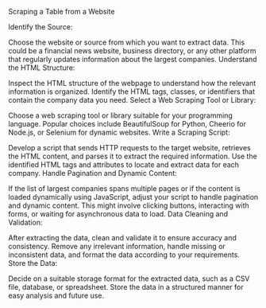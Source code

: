 Scraping a Table from a Website

Identify the Source:

Choose the website or source from which you want to extract data. This could be a financial news website, business directory, or any other platform that regularly updates information about the largest companies.
Understand the HTML Structure:

Inspect the HTML structure of the webpage to understand how the relevant information is organized. Identify the HTML tags, classes, or identifiers that contain the company data you need.
Select a Web Scraping Tool or Library:

Choose a web scraping tool or library suitable for your programming language. Popular choices include BeautifulSoup for Python, Cheerio for Node.js, or Selenium for dynamic websites.
Write a Scraping Script:

Develop a script that sends HTTP requests to the target website, retrieves the HTML content, and parses it to extract the required information. Use the identified HTML tags and attributes to locate and extract data for each company.
Handle Pagination and Dynamic Content:

If the list of largest companies spans multiple pages or if the content is loaded dynamically using JavaScript, adjust your script to handle pagination and dynamic content. This might involve clicking buttons, interacting with forms, or waiting for asynchronous data to load.
Data Cleaning and Validation:

After extracting the data, clean and validate it to ensure accuracy and consistency. Remove any irrelevant information, handle missing or inconsistent data, and format the data according to your requirements.
Store the Data:

Decide on a suitable storage format for the extracted data, such as a CSV file, database, or spreadsheet. Store the data in a structured manner for easy analysis and future use.
